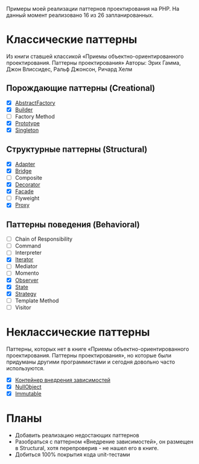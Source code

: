 
Примеры моей реализации паттернов проектирования на PHP. На данный момент реализовано 16 из 26 запланированных.

# Классические паттерны

Из книги ставшей классикой «Приемы объектно-ориентированного проектирования. Паттерны проектирования»
Авторы: Эрих Гамма, Джон Влиссидес, Ральф Джонсон, Ричард Хелм

## Порождающие паттерны (Creational)

- [x] [AbstractFactory](https://github.com/WalkWeb/PHP-Design-Patterns/tree/master/src/Patterns/Creational/AbstractFactory)
- [x] [Builder](https://github.com/WalkWeb/PHP-Design-Patterns/tree/master/src/Patterns/Creational/Builder)
- [ ] Factory Method
- [x] [Prototype](https://github.com/WalkWeb/PHP-Design-Patterns/tree/master/src/Patterns/Creational/Prototype)
- [x] [Singleton](https://github.com/WalkWeb/PHP-Design-Patterns/tree/master/src/Patterns/Creational/Singleton)

## Структурные паттерны (Structural)

- [x] [Adapter](https://github.com/WalkWeb/PHP-Design-Patterns/tree/master/src/Patterns/Structural/Adapter)
- [x] [Bridge](https://github.com/WalkWeb/PHP-Design-Patterns/tree/master/src/Patterns/Structural/Bridge)
- [ ] Composite
- [x] [Decorator](https://github.com/WalkWeb/PHP-Design-Patterns/tree/master/src/Patterns/Structural/Decorator)
- [x] [Facade](https://github.com/WalkWeb/PHP-Design-Patterns/tree/master/src/Patterns/Structural/Facade)
- [ ] Flyweight
- [x] [Proxy](https://github.com/WalkWeb/PHP-Design-Patterns/tree/master/src/Patterns/Structural/Proxy)

## Паттерны поведения (Behavioral)
 
- [ ] Chain of Responsibility
- [ ] Command
- [ ] Interpreter
- [x] [Iterator](https://github.com/WalkWeb/PHP-Design-Patterns/tree/master/src/Patterns/Behavioral/Iterator)
- [ ] Mediator
- [ ] Momento
- [x] [Observer](https://github.com/WalkWeb/PHP-Design-Patterns/tree/master/src/Patterns/Behavioral/Observer)
- [x] [State](https://github.com/WalkWeb/PHP-Design-Patterns/tree/master/src/Patterns/Behavioral/State)
- [x] [Strategy](https://github.com/WalkWeb/PHP-Design-Patterns/tree/master/src/Patterns/Behavioral/Strategy)
- [ ] Template Method
- [ ] Visitor

# Неклассические паттерны

Паттерны, которых нет в книге «Приемы объектно-ориентированного проектирования. Паттерны проектирования», но которые 
были придуманы другими программистами и сегодня довольно часто используются.

- [x] [Контейнер внедрения зависимостей](https://github.com/WalkWeb/PHP-Design-Patterns/tree/master/src/Patterns/Other/DIContainer)
- [x] [NullObject](https://github.com/WalkWeb/PHP-Design-Patterns/tree/master/src/Patterns/Other/NullObject)
- [x] [Immutable](https://github.com/WalkWeb/PHP-Design-Patterns/tree/master/src/Patterns/Other/Immutable)

# Планы

- Добавить реализацию недостающих паттернов
- Разобраться с паттерном «Внедрение зависимостей», он размещен в Structural, хотя перепроверив - не нашел его в книге.
- Добиться 100% покрытия кода unit-тестами
